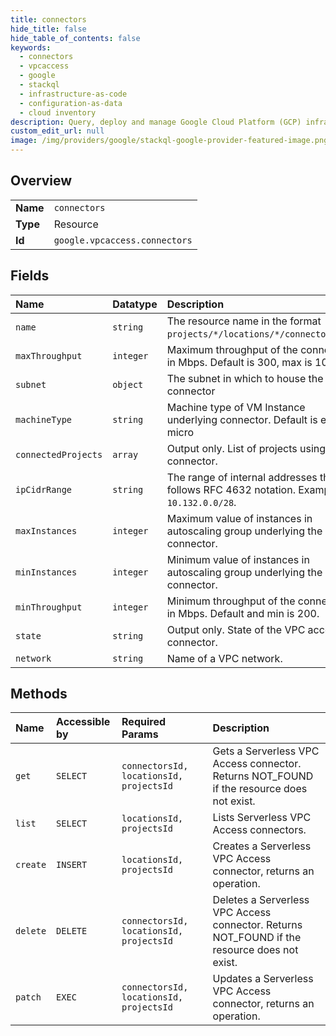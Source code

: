 ```yaml
---
title: connectors
hide_title: false
hide_table_of_contents: false
keywords:
  - connectors
  - vpcaccess
  - google    
  - stackql
  - infrastructure-as-code
  - configuration-as-data
  - cloud inventory
description: Query, deploy and manage Google Cloud Platform (GCP) infrastructure and resources using SQL
custom_edit_url: null
image: /img/providers/google/stackql-google-provider-featured-image.png
---
```

  
    

## Overview
<table><tbody>
<tr><td><b>Name</b></td><td><code>connectors</code></td></tr>
<tr><td><b>Type</b></td><td>Resource</td></tr>
<tr><td><b>Id</b></td><td><code>google.vpcaccess.connectors</code></td></tr>
</tbody></table>

## Fields
| Name | Datatype | Description |
|:-----|:---------|:------------|
| `name` | `string` | The resource name in the format `projects/*/locations/*/connectors/*`. |
| `maxThroughput` | `integer` | Maximum throughput of the connector in Mbps. Default is 300, max is 1000. |
| `subnet` | `object` | The subnet in which to house the connector |
| `machineType` | `string` | Machine type of VM Instance underlying connector. Default is e2-micro |
| `connectedProjects` | `array` | Output only. List of projects using the connector. |
| `ipCidrRange` | `string` | The range of internal addresses that follows RFC 4632 notation. Example: `10.132.0.0/28`. |
| `maxInstances` | `integer` | Maximum value of instances in autoscaling group underlying the connector. |
| `minInstances` | `integer` | Minimum value of instances in autoscaling group underlying the connector. |
| `minThroughput` | `integer` | Minimum throughput of the connector in Mbps. Default and min is 200. |
| `state` | `string` | Output only. State of the VPC access connector. |
| `network` | `string` | Name of a VPC network. |
## Methods
| Name | Accessible by | Required Params | Description |
|:-----|:--------------|:----------------|:------------|
| `get` | `SELECT` | `connectorsId, locationsId, projectsId` | Gets a Serverless VPC Access connector. Returns NOT_FOUND if the resource does not exist. |
| `list` | `SELECT` | `locationsId, projectsId` | Lists Serverless VPC Access connectors. |
| `create` | `INSERT` | `locationsId, projectsId` | Creates a Serverless VPC Access connector, returns an operation. |
| `delete` | `DELETE` | `connectorsId, locationsId, projectsId` | Deletes a Serverless VPC Access connector. Returns NOT_FOUND if the resource does not exist. |
| `patch` | `EXEC` | `connectorsId, locationsId, projectsId` | Updates a Serverless VPC Access connector, returns an operation. |
